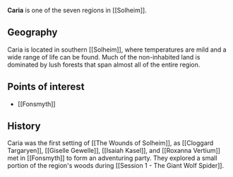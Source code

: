 **Caria** is one of the seven regions in [[Solheim]].

## Geography

Caria is located in southern [[Solheim]], where temperatures are mild and a wide range of life can be found. Much of the non-inhabited land is dominated by lush forests that span almost all of the entire region.
## Points of interest

* [[Fonsmyth]]
## History

Caria was the first setting of [[The Wounds of Solheim]], as [[Cloggard Targaryen]], [[Giselle Gewelle]], [[Isaiah Kasel]], and [[Roxanna Vertium]] met in [[Fonsmyth]] to form an adventuring party. They explored a small portion of the region's woods during [[Session 1 - The Giant Wolf Spider]].